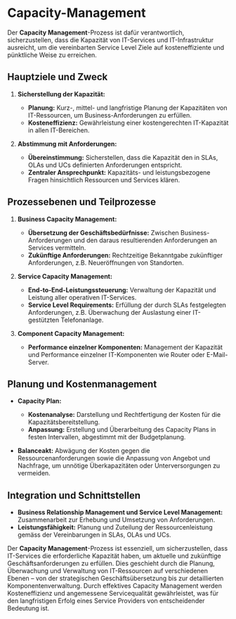 # Capacity-Management

Der **Capacity Management**-Prozess ist dafür verantwortlich, sicherzustellen, dass die Kapazität von IT-Services und IT-Infrastruktur ausreicht, um die vereinbarten Service Level Ziele auf kosteneffiziente und pünktliche Weise zu erreichen.

## Hauptziele und Zweck

1. **Sicherstellung der Kapazität:**
    - **Planung:** Kurz-, mittel- und langfristige Planung der Kapazitäten von IT-Ressourcen, um Business-Anforderungen zu erfüllen.
    - **Kosteneffizienz:** Gewährleistung einer kostengerechten IT-Kapazität in allen IT-Bereichen.

2. **Abstimmung mit Anforderungen:**
    - **Übereinstimmung:** Sicherstellen, dass die Kapazität den in SLAs, OLAs und UCs definierten Anforderungen entspricht.
    - **Zentraler Ansprechpunkt:** Kapazitäts- und leistungsbezogene Fragen hinsichtlich Ressourcen und Services klären.

## Prozessebenen und Teilprozesse

1. **Business Capacity Management:**
    - **Übersetzung der Geschäftsbedürfnisse:** Zwischen Business-Anforderungen und den daraus resultierenden Anforderungen an Services vermitteln.
    - **Zukünftige Anforderungen:** Rechtzeitige Bekanntgabe zukünftiger Anforderungen, z.B. Neueröffnungen von Standorten.

2. **Service Capacity Management:**
    - **End-to-End-Leistungssteuerung:** Verwaltung der Kapazität und Leistung aller operativen IT-Services.
    - **Service Level Requirements:** Erfüllung der durch SLAs festgelegten Anforderungen, z.B. Überwachung der Auslastung einer IT-gestützten Telefonanlage.

3. **Component Capacity Management:**
    - **Performance einzelner Komponenten:** Management der Kapazität und Performance einzelner IT-Komponenten wie Router oder E-Mail-Server.

## Planung und Kostenmanagement

- **Capacity Plan:**
    - **Kostenanalyse:** Darstellung und Rechtfertigung der Kosten für die Kapazitätsbereitstellung.
    - **Anpassung:** Erstellung und Überarbeitung des Capacity Plans in festen Intervallen, abgestimmt mit der Budgetplanung.

- **Balanceakt:**
  Abwägung der Kosten gegen die Ressourcenanforderungen sowie die Anpassung von Angebot und Nachfrage, um unnötige Überkapazitäten oder Unterversorgungen zu vermeiden.

## Integration und Schnittstellen

- **Business Relationship Management und Service Level Management:** Zusammenarbeit zur Erhebung und Umsetzung von Anforderungen.
- **Leistungsfähigkeit:** Planung und Zuteilung der Ressourcenleistung gemäss der Vereinbarungen in SLAs, OLAs und UCs.

Der **Capacity Management**-Prozess ist essenziell, um sicherzustellen, dass IT-Services die erforderliche Kapazität haben, um aktuelle und zukünftige Geschäftsanforderungen zu erfüllen. Dies geschieht durch die Planung, Überwachung und Verwaltung von IT-Ressourcen auf verschiedenen Ebenen – von der strategischen Geschäftsübersetzung bis zur detaillierten Komponentenverwaltung. Durch effektives Capacity Management werden Kosteneffizienz und angemessene Servicequalität gewährleistet, was für den langfristigen Erfolg eines Service Providers von entscheidender Bedeutung ist.